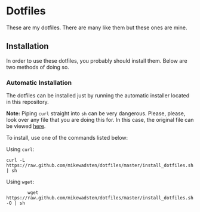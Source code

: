 Dotfiles
========

These are my dotfiles.
There are many like them but these ones are mine.

Installation
------------
In order to use these dotfiles, you probably should install them. Below are two
methods of doing so.

### Automatic Installation
The dotfiles can be installed just by running the automatic installer located in
this repository.

**Note:** Piping `curl` straight into `sh` can be very dangerous. Please,
please, look over any file that you are doing this for. In this case, the
original file can be viewed [here][installer].

[installer]: https://github.com/mikewadsten/dotfiles/blob/master/install_dotfiles.sh

To install, use one of the commands listed below:

Using `curl`:

```shell
curl -L https://raw.github.com/mikewadsten/dotfiles/master/install_dotfiles.sh | sh
```

Using `wget`:

```shell
        wget https://raw.github.com/mikewadsten/dotfiles/master/install_dotfiles.sh -O | sh
```
